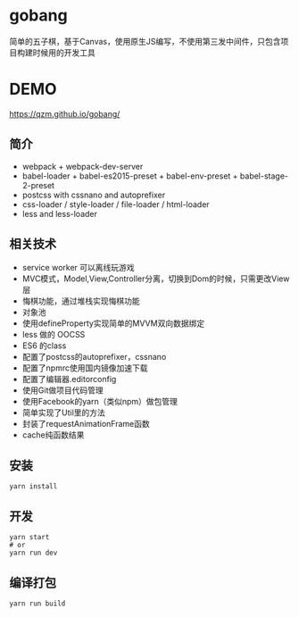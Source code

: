 # gobang
简单的五子棋，基于Canvas，使用原生JS编写，不使用第三发中间件，只包含项目构建时候用的开发工具

# DEMO
https://qzm.github.io/gobang/

## 简介
* webpack + webpack-dev-server
* babel-loader + babel-es2015-preset + babel-env-preset + babel-stage-2-preset
* postcss with cssnano and autoprefixer
* css-loader / style-loader / file-loader / html-loader
* less and less-loader

## 相关技术
* service worker 可以离线玩游戏
* MVC模式，Model,View,Controller分离，切换到Dom的时候，只需更改View层
* 悔棋功能，通过堆栈实现悔棋功能
* 对象池
* 使用defineProperty实现简单的MVVM双向数据绑定
* less 做的 OOCSS
* ES6 的class
* 配置了postcss的autoprefixer，cssnano
* 配置了npmrc使用国内镜像加速下载
* 配置了编辑器.editorconfig
* 使用Git做项目代码管理
* 使用Facebook的yarn（类似npm）做包管理
* 简单实现了Util里的方法
* 封装了requestAnimationFrame函数
* cache纯函数结果

## 安装
```shell
yarn install
```

## 开发
```shell
yarn start
# or
yarn run dev
```

## 编译打包
```shell
yarn run build
```

